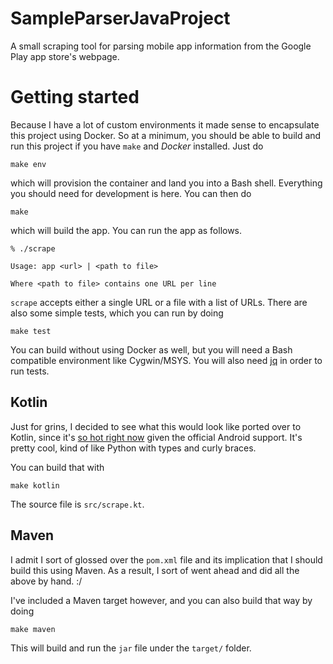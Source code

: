 # SampleParserJavaProject

A small scraping tool for parsing mobile app information from the Google Play app store's webpage.

# Getting started

Because I have a lot of custom environments it made sense to encapsulate this project using Docker. So at a minimum, you should be able to build and run this project if you have `make` and *Docker* installed. Just do

```
make env
```

which will provision the container and land you into a Bash shell. Everything you should need for development is here. You can then do 

```
make
```

which will build the app. You can run the app as follows.

```
% ./scrape

Usage: app <url> | <path to file>

Where <path to file> contains one URL per line
```

`scrape` accepts either a single URL or a file with a list of URLs. There are also some simple tests, which you can run by doing

```
make test
```

You can build without using Docker as well, but you will need a Bash compatible environment like Cygwin/MSYS. You will also need [jq](https://stedolan.github.io/jq/) in order to run tests.

## Kotlin

Just for grins, I decided to see what this would look like ported over to Kotlin, since it's [so hot right now](https://capitalventured.files.wordpress.com/2014/03/hansel.gif) given the official Android support. It's pretty cool, kind of like Python with types and curly braces.

You can build that with

```
make kotlin
```

The source file is `src/scrape.kt`.

## Maven

I admit I sort of glossed over the `pom.xml` file and its implication that I should build this using Maven. As a result, I sort of went ahead and did all the above by hand. :/

I've included a Maven target however, and you can also build that way by doing

```
make maven
```

This will build and run the `jar` file under the `target/` folder.
